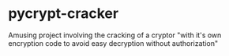 # pycrypt-cracker
Amusing project involving the cracking of a cryptor "with it's own encryption code to avoid easy decryption without authorization"
